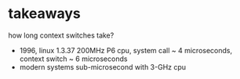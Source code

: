 # takeaways

how long context switches take?

- 1996, linux 1.3.37 200MHz P6 cpu, system call ~ 4 microseconds, context switch ~ 6 microseconds
- modern systems sub-microsecond with 3-GHz cpu

